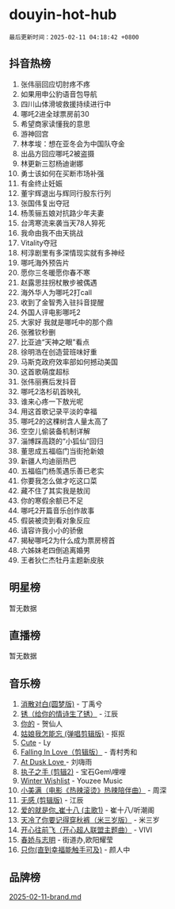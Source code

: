 # douyin-hot-hub

`最后更新时间：2025-02-11 04:18:42 +0800`

## 抖音热榜

1. 张伟丽回应切肘疼不疼
1. 如果用申公豹语音包导航
1. 四川山体滑坡救援持续进行中
1. 哪吒2进全球票房前30
1. 希望商家读懂我的意思
1. 游神回宫
1. 林孝埈：想在亚冬会为中国队夺金
1. 出品方回应哪吒2被盗摄
1. 林更新三怼杨迪谢娜
1. 勇士该如何在买断市场补强
1. 有金终止妊娠
1. 董宇辉退出与辉同行股东行列
1. 张国伟复出夺冠
1. 杨羡骊五娘对抗路少年夫妻
1. 台湾寒流来袭当天78人猝死
1. 我命由我不由天挑战
1. Vitality夺冠
1. 柯淳剧里有多深情现实就有多神经
1. 哪吒海外预告片
1. 愿你三冬暖愿你春不寒
1. 赵露思拄拐杖散步被偶遇
1. 海外华人为哪吒2打call
1. 收到了金智秀入驻抖音提醒
1. 外国人评电影哪吒2
1. 大家好 我就是哪吒中的那个鼎
1. 张雅钦秒删
1. 比亚迪“天神之眼”看点
1. 徐明浩在创造营班味好重
1. 马斯克政府效率部如何撼动美国
1. 这首歌萌度超标
1. 张伟丽赛后发抖音
1. 哪吒2洛杉矶首映礼
1. 谁来心疼一下敖光呢
1. 用这首歌记录平淡的幸福
1. 哪吒2的这棵树含人量太高了
1. 空空儿偷装备机制详解
1. 淄博踩高跷的“小狐仙”回归
1. 董思成五福临门当街抢新娘
1. 新疆人均迪丽热巴
1. 五福临门杨羡遇乐善已老实
1. 你要我怎么做才吃这口菜
1. 藏不住了其实我是敖闰
1. 你的寒假余额已不足
1. 哪吒2开篇音乐创作故事
1. 假装被烫到看对象反应
1. 请容许我小小的骄傲
1. 揭秘哪吒2为什么成为票房榜首
1. 六姊妹老四倒追离婚男
1. 王者狄仁杰牡丹主题新皮肤

## 明星榜

暂无数据

## 直播榜

暂无数据

## 音乐榜

1. [消散对白(圆梦版)](https://sf5-hl-cdn-tos.douyinstatic.com/obj/tos-cn-ve-2774/og4jB5I5IizzoZVAAAzWgBMAsMDWoArfwBOiFs) - 丁禹兮
1. [锈（给你的情诗生了锈）](https://sf5-hl-cdn-tos.douyinstatic.com/obj/tos-cn-ve-2774/o8a1PBtVqIYbPEGK6e5A4egedVMdm3fCIz6bbE) - 江辰
1. [你的](https://sf5-hl-cdn-tos.douyinstatic.com/obj/tos-cn-ve-2774/oYuIeKf42jB7sEV6B2upMdpYAgfrQWj0FeRegh) - 贺仙人
1. [姑娘我怎能忘 (弹唱剪辑版)](https://sf5-hl-cdn-tos.douyinstatic.com/obj/tos-cn-ve-2774/okamwrBGEMz6illuEofAsMV4yzF5tVWbBiA5AI) - 抠抠
1. [Cute](https://sf5-hl-cdn-tos.douyinstatic.com/obj/tos-cn-ve-2774/o4IbIzHWKAAB4wsS5qMBRiiAlEBGTpQRNfFvuo) - Ly
1. [Falling In Love（剪辑版）](https://sf5-hl-cdn-tos.douyinstatic.com/obj/tos-cn-ve-2774/o8ajpA8zzgBPahbBIO8AcKGBLJezFCRd1wfP9f) - 青村秀和
1. [ At Dusk  Love ](https://sf5-hl-cdn-tos.douyinstatic.com/obj/tos-cn-ve-2774/o8CrpCf5CaYgI4ZrtQgMQAFEfuGqNnRSDQAPBc) - 刘嗨雨
1. [执子之手 (剪辑2)](https://sf3-cdn-tos.douyinstatic.com/obj/tos-cn-ve-2774/oUoZLQjCc31XzqsBnBQUNgeKtYPBcgbFDwtfcu) - 宝石Gem\哩哩
1. [Winter Wishlist](https://sf5-hl-cdn-tos.douyinstatic.com/obj/tos-cn-ve-2774/oIIgUOeamCFCVAzxN6MFRLIBlLGpUqQxeeHrLE) - Youzee Music
1. [小美满（电影《热辣滚烫》热辣陪伴曲）](https://sf5-hl-cdn-tos.douyinstatic.com/obj/tos-cn-ve-2774/o0GAn2lSgfZIDUgtevCGDQYnFg4CwnrBaxbTZL) - 周深
1. [无感 (剪辑版)](https://sf5-hl-cdn-tos.douyinstatic.com/obj/tos-cn-ve-2774/o0eIsUzJBDlQaQFC5OFlgbMEZC1TFYBftOBn6p) - 江辰
1. [爱的就是你_崔十八 (主歌1)](https://sf5-hl-cdn-tos.douyinstatic.com/obj/tos-cn-ve-2774/oI5BO5DhFZ6UTcNCnZaOCBLtZ7WIMQGfgnXf5E) - 崔十八/听潮阁
1. [天冷了你要记得穿秋裤（米三岁版）](https://sf5-hl-cdn-tos.douyinstatic.com/obj/tos-cn-ve-2774/oQlIwVIDWiZ6BQilAorS7MA0AgCkQDvcZAdm1) - 米三岁
1. [开心往前飞（开心超人联盟主题曲）](https://sf5-hl-cdn-tos.douyinstatic.com/obj/tos-cn-ve-2774/9d8fb7c82cf1421fb93a9fe925275e0a) - VIVI
1. [春娇与志明](https://sf5-hl-cdn-tos.douyinstatic.com/obj/tos-cn-ve-2774/e530d8fceb7044b39707d7f9ff54add1) - 街道办,欧阳耀莹
1. [只你(直到幸福能触手可及)](https://sf5-hl-cdn-tos.douyinstatic.com/obj/tos-cn-ve-2774/o0lBkRDzFTeaVSUz3ZZSCBVtZ5DIMQGfgmEAuE) - 颜人中

## 品牌榜

[2025-02-11-brand.md](2025-02-11-brand.md)
